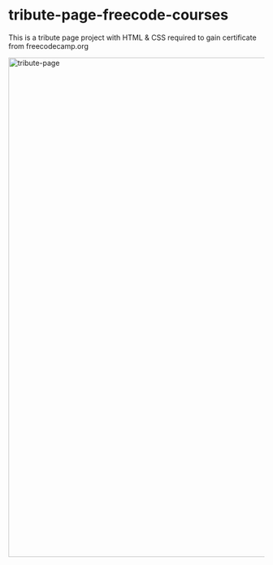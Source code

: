 # tribute-page-freecode-courses 
This is a tribute page project with HTML & CSS required to gain certificate from freecodecamp.org 



<img width="983" alt="tribute-page" src="https://user-images.githubusercontent.com/32419664/180609312-e203cfce-4171-42da-a3af-daef70e7fd62.png">
